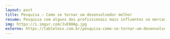 ```yaml
---
layout: post
title: Pesquisa – Como se tornar um desenvolvedor melhor
resume: Pesquisa com alguns dos profissionais mais influentes no mercado.
img: https://i.imgur.com/JvE8HAp.jpg
externo: https://tableless.com.br/pesquisa-como-se-tornar-um-desenvolvedor-melhor/
---
```

